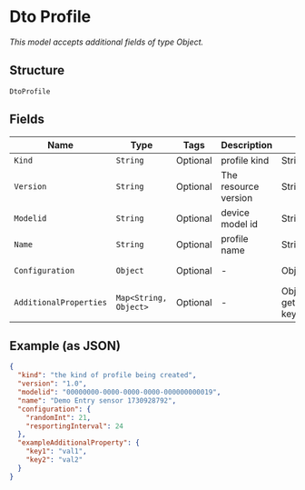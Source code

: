 
# Dto Profile

*This model accepts additional fields of type Object.*

## Structure

`DtoProfile`

## Fields

| Name | Type | Tags | Description | Getter | Setter |
|  --- | --- | --- | --- | --- | --- |
| `Kind` | `String` | Optional | profile kind | String getKind() | setKind(String kind) |
| `Version` | `String` | Optional | The resource version | String getVersion() | setVersion(String version) |
| `Modelid` | `String` | Optional | device model id | String getModelid() | setModelid(String modelid) |
| `Name` | `String` | Optional | profile name | String getName() | setName(String name) |
| `Configuration` | `Object` | Optional | - | Object getConfiguration() | setConfiguration(Object configuration) |
| `AdditionalProperties` | `Map<String, Object>` | Optional | - | Object getAdditionalProperty(String key) | additionalProperty(String key, Object value) |

## Example (as JSON)

```json
{
  "kind": "the kind of profile being created",
  "version": "1.0",
  "modelid": "00000000-0000-0000-0000-000000000019",
  "name": "Demo Entry sensor 1730928792",
  "configuration": {
    "randomInt": 21,
    "resportingInterval": 24
  },
  "exampleAdditionalProperty": {
    "key1": "val1",
    "key2": "val2"
  }
}
```


